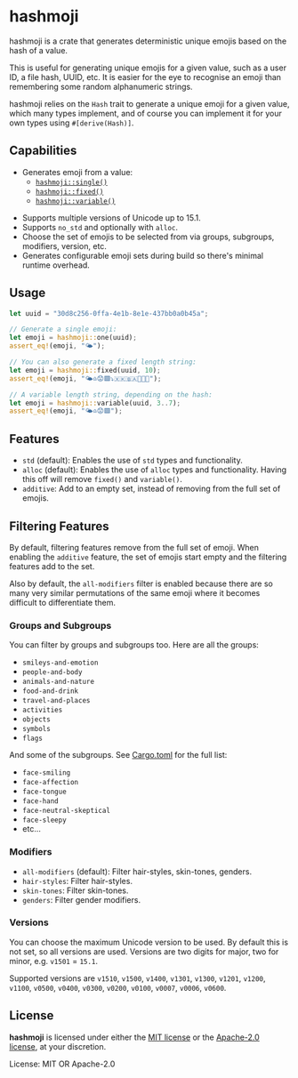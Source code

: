 # hashmoji

hashmoji is a crate that generates deterministic unique emojis based on the hash of a value.

This is useful for generating unique emojis for a given value, such as a user ID, a file
hash, UUID, etc. It is easier for the eye to recognise an emoji than remembering some random
alphanumeric strings.

hashmoji relies on the `Hash` trait to generate a unique emoji for a given value, which many
types implement, and of course you can implement it for your own types using `#[derive(Hash)]`.

## Capabilities

- Generates emoji from a value:
  - [`hashmoji::single()`](https://docs.rs/hashmoji/latest/hashmoji/fn.one.html)
  - [`hashmoji::fixed()`](https://docs.rs/hashmoji/latest/hashmoji/fn.fixed.html)
  - [`hashmoji::variable()`](https://docs.rs/hashmoji/latest/hashmoji/fn.variable.html)
* Supports multiple versions of Unicode up to 15.1.
* Supports `no_std` and optionally with `alloc`.
* Choose the set of emojis to be selected from via groups, subgroups, modifiers, version, etc.
* Generates configurable emoji sets during build so there's minimal runtime overhead.

## Usage

```rust
let uuid = "30d8c256-0ffa-4e1b-8e1e-437bb0a0b45a";

// Generate a single emoji:
let emoji = hashmoji::one(uuid);
assert_eq!(emoji, "🌤️");

// You can also generate a fixed length string:
let emoji = hashmoji::fixed(uuid, 10);
assert_eq!(emoji, "🌤️♎😟🟩⤵️🇽🇰🇧🇦🏉🤠🦵");

// A variable length string, depending on the hash:
let emoji = hashmoji::variable(uuid, 3..7);
assert_eq!(emoji, "🌤️♎😟🟩");
```

## Features

- `std` (default): Enables the use of `std` types and functionality.
- `alloc` (default): Enables the use of `alloc` types and functionality. Having this off will remove `fixed()` and `variable()`.
- `additive`: Add to an empty set, instead of removing from the full set of emojis.

## Filtering Features

By default, filtering features remove from the full set of emoji. When enabling the `additive`
feature, the set of emojis start empty and the filtering features add to the set.

Also by default, the `all-modifiers` filter is enabled because there are so many very similar
permutations of the same emoji where it becomes difficult to differentiate them.

### Groups and Subgroups

You can filter by groups and subgroups too. Here are all the groups:

- `smileys-and-emotion`
- `people-and-body`
- `animals-and-nature`
- `food-and-drink`
- `travel-and-places`
- `activities`
- `objects`
- `symbols`
- `flags`

And some of the subgroups. See [Cargo.toml](Cargo.toml) for the full list:

- `face-smiling`
- `face-affection`
- `face-tongue`
- `face-hand`
- `face-neutral-skeptical`
- `face-sleepy`
- etc...

### Modifiers

- `all-modifiers` (default): Filter hair-styles, skin-tones, genders.
- `hair-styles`: Filter hair-styles.
- `skin-tones`: Filter skin-tones.
- `genders`: Filter gender modifiers.

### Versions

You can choose the maximum Unicode version to be used. By default this is not set, so all versions are used. Versions are two digits for major, two for minor, e.g. `v1501` = `15.1`.

Supported versions are `v1510`, `v1500`, `v1400`, `v1301`, `v1300`, `v1201`, `v1200`, `v1100`, `v0500`, `v0400`, `v0300`, `v0200`, `v0100`, `v0007`, `v0006`, `v0600`.

## License

**hashmoji** is licensed under either the [MIT license](LICENSE-MIT) or
the [Apache-2.0 license](LICENSE-APACHE), at your discretion.

License: MIT OR Apache-2.0
